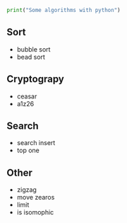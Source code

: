 ```python
print("Some algorithms with python")
```

## Sort 
- bubble sort
- bead sort

## Cryptograpy 
- ceasar
- a1z26

## Search 
- search insert
- top one

## Other
- zigzag
- move zearos
- limit
- is isomophic